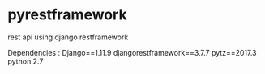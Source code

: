 # pyrestframework
rest api using django restframework
 
 Dependencies :
    Django==1.11.9
    djangorestframework==3.7.7
    pytz==2017.3
    python 2.7  
